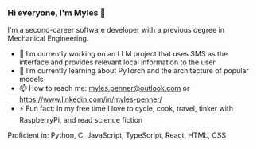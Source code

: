 ### Hi everyone, I'm Myles 👋

I'm a second-career software developer with a previous degree in Mechanical Engineering.

- 🔭 I’m currently working on an LLM project that uses SMS as the interface and provides relevant local information to the user
- 🌱 I’m currently learning about PyTorch and the architecture of popular models
- 📫 How to reach me: myles.penner@outlook.com or https://www.linkedin.com/in/myles-penner/
- ⚡ Fun fact: In my free time I love to cycle, cook, travel, tinker with RaspberryPi, and read science fiction

Proficient in: Python, C, JavaScript, TypeScript, React, HTML, CSS

